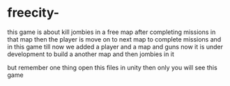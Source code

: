 # freecity-
this game is about kill jombies in a free map after completing missions in that map then the player is move on to next map to complete missions
and in this game till now we added a player and a map and guns now it is under development to build a another map and then jombies in it 

but remember one thing open this files in unity then only you will see this game
